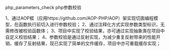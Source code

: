 php_parameters_check php参数校验

1、通过AOP框（应用https://github.com/AOP-PHP/AOP）架实现切面编程模型，在函数执行前切入进行参数校验；
2、通过注释化方式实现参数类型标识，无需修改被校验函数体；
3、项目中实现了校验结果，亦可通过实现抽象类在项目中自定义校验结果；
4、参数校验是通过反射实现，为减少重复反射带来的性能开销，缓存了反射结果，现已实现了简单的文件缓存，项目中亦可重载缓存实现；
